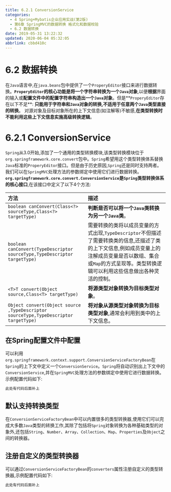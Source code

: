```yaml
---
title: 6.2.1 ConversionService
categories: 
  - 4 Spring+Mybatis企业应用实战(第2版)
  - 第6章 SpringMVC的数据转换 格式化和数据校验
  - 6.2 数据转换
date: 2019-05-31 13:22:32
updated: 2020-06-04 05:32:05
abbrlink: cbbd410c
---
```

# 6.2 数据转换
在`Java`语言中,在`java.beans`包中提供了一个`ProperyEditor`接口来进行数据转换。**`ProperyEditor`的核心功能是将一个字符串转换为一个`Java`对象**,以便**根据**界面的输入或**配置文件中的配置字符串构造出一个`Java`对象**。但是**`ProperyEditor`存在以下不足**:
**只能用于字符串和`Java`对象的转换,不适用于任意两个`Java`类型直接的转换**。
对源对象及目标对象所在的上下文信息(如注解等)不敏感,**在类型转换时不能利用这些上下文信息实施高级转换逻辑**。
# 6.2.1 ConversionService
`Spring`从3.0开始,添加了一个通用的类型转换模块,该类型转换模块位于`org.springframework.core.convert`包中。`Spring`希望用这个类型转换体系替换`Java`标准的`ProperyEditor`接口。但是由于历史原因,`Spring`还是同时支持两者。我们可以在`SpringMVC`处理方法的参数绑定中使用它们进行数据转换。
**`org.springframework.core.convert.ConversionService`是`Spring`类型转换体系的核心接口**,在该接口中定义了以下4个方法:

|方法|描述|
|:---|:---|
|`boolean canConvert(Class<?> sourceType,Class<?> targetType)`|**判断是否可以将一个`Java`类转换为另一个`Java`类**。|
|`boolean canConvert(TypeDescriptor sourceType,TypeDescriptor targetType)`|需要转换的类将以成员变量的方式出现,`TypeDescriptor`不但描述了需要转换类的信息,还描述了类的上下文信息,例如成员变量上的注解成员变量是否以数组、集合或`Map`的方式呈现等。类型转换逻辑可以利用这些信息做出各种灵活的控制。|
|`<T>T convert(Object source,Class<T> targetType)`|**将源类型对象转换为目标类型对象**。|
|`Object convert(Object source ,TypeDescriptor sourceType,TypeDescriptor targetType)`|**将对象从源类型对象转换为目标类型对象**,通常会利用到类中的上下文信息。|

## 在Spring配置文件中配置
可以利用`org.springframework.context.support.ConversionServiceFactoryBean`在`Spring`的上下文中定义一个`ConversionService`。`Spring`将自动识别出上下文中的`ConversionService`,并在`SpringMVC`处理方法的参数绑定中使用它进行数据转换。示例配置代码如下:
```xml
此处有代码后面补上
```
## 默认支持转换类型
在`ConversionServiceFactoryBean`中可以内置很多的类型转换器,使用它们可以完成大多数`Java`类型的转换工作,其除了包括将`Spring`对象转换为各种基础类型的对象外,还包括`String`、`Number`、`Array`、`Collection`、`Map`、`Properties`及`Object`之间的转换器。

## 注册自定义的类型转换器
可以通过`ConversionServiceFactoryBean`的`converters`属性注册自定义的类型转换器,示例配置代码如下:
```xml
此处有代码后面补上
```

